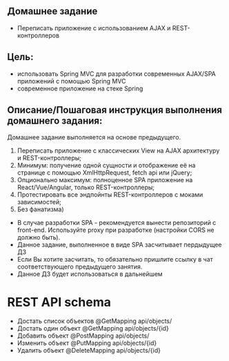 ## Домашнее задание
- Переписать приложение с использованием AJAX и REST-контроллеров

## Цель:
- использовать Spring MVC для разработки современных AJAX/SPA приложений c помощью Spring MVC
- современное приложение на стеке Spring


## Описание/Пошаговая инструкция выполнения домашнего задания:
Домашнее задание выполняется на основе предыдущего.

1. Переписать приложение с классических View на AJAX архитектуру и REST-контроллеры;
2. Минимум: получение одной сущности и отображение её на странице с помощью XmlHttpRequest, fetch api или jQuery;
3. Опционально максимум: полноценное SPA приложение на React/Vue/Angular, только REST-контроллеры;
4. Протестировать все эндпойнты REST-контроллеров с моками зависимостей;
5. Без фанатизма)
- В случае разработки SPA - рекомендуется вынести репозиторий с front-end. Используйте proxy при разработке (настройки CORS не должно быть).
- Данное задание, выполненное в виде SPA засчитывает пердыдущее ДЗ
- Если Вы хотите засчитать, то обязательно пришлите ссылку в чат соответствующего предыдущего занятия.
- Данное ДЗ будет использоваться в дальнейшем

# REST API schema
- Достать список объектов @GetMapping     api/objects/
- Достать один объект     @GetMapping     api/objects/{id}
- Добавить объект         @PostMapping    api/objects/
- Изменить объект         @PutMapping     api/objects/{id}
- Удалить объект          @DeleteMapping  api/objects/{id}

